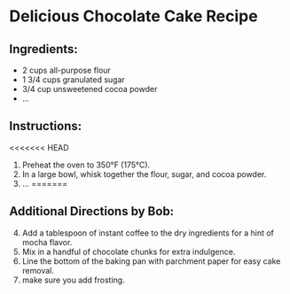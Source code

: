 # Delicious Chocolate Cake Recipe

## Ingredients:
- 2 cups all-purpose flour
- 1 3/4 cups granulated sugar
- 3/4 cup unsweetened cocoa powder
- ...

## Instructions:
<<<<<<< HEAD
1. Preheat the oven to 350°F (175°C).
2. In a large bowl, whisk together the flour, sugar, and cocoa powder.
3. ...
=======

## Additional Directions by Bob:
4. Add a tablespoon of instant coffee to the dry ingredients for a hint of mocha flavor.
5. Mix in a handful of chocolate chunks for extra indulgence.
6. Line the bottom of the baking pan with parchment paper for easy cake removal.
7. make sure you add frosting.